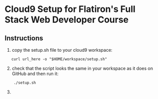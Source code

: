# Cloud9 Setup for Flatiron's Full Stack Web Developer Course

## Instructions

1. copy the setup.sh file to your cloud9 workspace:
```
   curl url_here -o "$HOME/workspace/setup.sh" 
```
2. check that the script looks the same in your workspace as it does on GitHub and then run it:
```
    ./setup.sh
```
3.